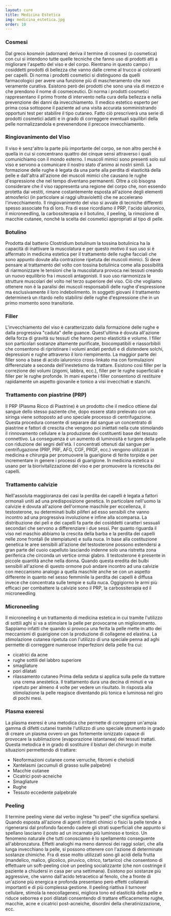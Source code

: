 ```yaml
---
layout: cure
title: Medicina Estetica
img: medicina_estetica.jpg
order: 10
---
```


### Cosmesi
Dal greco *kosmein* (adornare) deriva il termine di cosmesi (o cosmetica) con cui si intendono tutte quelle tecniche che fanno uso di prodotti atti a migliorare l'aspetto del viso e del corpo. Rientrano in questo campo i cosiddetti prodotti di bellezza che vanno dalle creme al trucco ai coloranti per capelli. Di norma i prodotti cosmetici si distinguono da quelli farmacologici per avere una funzione più di mascheramento che non veramente curativa. Esistono però dei prodotti che sono una via di mezzo e che prendono il nome di cosmeceutici. Di norma i prodotti cosmetici rappresentano il primo fronte di intervento nella cura della bellezza e nella prevenzione dei danni da invecchiamento. Il medico estetico esperto per prima cosa sottopone il paziente ad una visita accurata somministrando opportuni test per stabilire il tipo cutaneo. Fatto ciò prescriverà una serie di prodotti cosmetici adatti e in grado di correggere eventuali squilibri della pelle normalizzandola e prevenendone il precoce invecchiamento.


### Ringiovanimento del Viso
Il viso è senz'altro la parte più importante del corpo, se non altro perché è quella in cui si concentrano quattro dei cinque sensi attraverso i quali comunichiamo con il mondo esterno. I muscoli mimici sono presenti solo sul viso e servono a comunicare il nostro stato d'animo ai nostri simili. La formazione delle rughe è legata da una parte alla perdita di elasticità della pelle e dall'altra all'azione dei muscoli mimici che causano le rughe d'espressione che nel tempo diventano permanenti. Oltre a ciò bisogna considerare che il viso rappresenta una regione del corpo che, non essendo protetta dai vestiti, rimane costantemente esposta all'azione degli elementi atmosferici (in particolare ai raggi ultravioletti) che ne accelerano l'invecchiamento. Il ringiovanimento del viso si avvale di tecniche differenti spesso associate fra di loro. Fra di esse ricordiamo il PRP, l'acido ialuronico, il microneedling, la carbossiterapia e il botulino, il peeling, la rimozione di macchie cutanee, nonché la scelta dei cosmetici appropriati al tipo di pelle.

### Botulino
Prodotta dal batterio Clostridium botulinum la tossina botulinica ha la capacità di inattivare la muscolatura e per questo motivo il suo uso si è affermato in medicina estetica per il trattamento delle rughe facciali che sono appunto dovute alla contrazione ripetuta dei muscoli mimici.
Si deve pensare al trattamento del volto con tossina botulinica come alla possibilità di riarmonizzare le tensioni che la muscolatura provoca nei tessuti creando un nuovo equilibrio fra i muscoli antagonisti. Il suo uso riarmonizza le strutture muscolari del volto nel terzo superiore del viso. Ciò che vogliamo ottenere non è la paralisi dei muscoli responsabili delle rughe d'espressione ma esclusivamente il loro indebolimento.
In soggetti giovani il trattamento determinerà un ritardo nello stabilirsi delle rughe d'espressione che in un primo momento sono transitorie.

### Filler
L'invecchiamento del viso è caratterizzato dalla formazione delle rughe e dalla progressiva "caduta" delle guance. Quest'ultima è dovuta all'azione della forza di gravità su tessuti che hanno perso elasticità e volume. I filler son particolari sostanze altamente purificate, biocompatibili e riassorbibili che consentono di ripristinare i volumi andati perduti e di distendere solchi, depressioni e rughe attraverso il loro riempimento. La maggior parte dei filler sono a base di acido ialuronico cross-linkato ma con formulazioni differenziate a seconda dell'inestetismo da trattare. Esistono così filler per la correzione dei volumi (zigomi, labbra, ecc.), filler per le rughe superficiali e filler per le rughe profonde. In mani esperte i filler consentono di restituire rapidamente un aspetto giovanile e tonico a visi invecchiati e stanchi.

### Trattamento con piastrine (PRP)
Il PRP (Plasma Ricco di Piastrine) è un prodotto che il medico ottiene dal sangue dello stesso paziente che, dopo essere stato prelevato con una siringa viene sottoposto ad uno speciale processo di centrifugazione. Questa procedura consente di separare dal sangue un concentrato di piastrine e fattori di crescita che vengono poi iniettati nella cute stimolando il rinnovamento cellulare e la produzione dei costituenti base del tessuto connettivo. La conseguenza è un aumento di luminosità e turgore della pelle con riduzione dei segni dell'età. I concentrati ottenuti dal sangue per centrifugazione (PRP, PRF, AFG, CGF, PRGF, ecc.) vengono utilizzati in medicina e chirurgia per promuovere la guarigione di ferite torpide e per incrementare in genere i processi di guarigione. In medicina estetica si usano per la biorivitalizzazione del viso e per promuovere la ricrescita dei capelli.

### Trattamento calvizie
Nell'assoluta maggioranza dei casi la perdita dei capelli è legata a fattori ormonali uniti ad una predisposizione genetica. In particolare nell'uomo la calvizie è dovuta all'azione dell'ormone maschile per eccellenza, il testosterone, su determinati bulbi piliferi ad esso sensibili che vanno incontro ad una progressiva involuzione e infine alla scomparsa. La distribuzione dei peli e dei capelli fa parte dei cosiddetti caratteri sessuali secondari che servono a differenziare i due sessi. Per quanto riguarda il viso nel maschio abbiamo la crescita della barba e la perdita dei capelli nelle zone frontali (le stempiature) e sulla nuca. In base alla costituzione genetica le aree sensibili all'azione del testosterone possono estendersi a gran parte del cuoio capelluto lasciando indenne solo una ristretta zona periferica che circonda un vertice ormai glabro.
Il testosterone è presente in piccole quantità anche nella donna. Quando questa eredita dei bulbi sensibili all'azione di questo ormone può andare incontro ad una calvizie con meccanismo analogo a quella maschile anche se con un aspetto differente in quanto nel sesso femminile la perdita dei capelli è diffusa invece che concentrata sulle tempie e sulla nuca.
Oggigiorno le armi più efficaci per combattere la calvizie sono il PRP, la carbossiterapia ed il microneedling

### Microneeling
Il microneeling è un trattamento di medicina estetica in cui tramite l'utilizzo di sottili aghi si va a stimolare la pelle per provocarne un miglioramento. Sappiamo infatti che quando si provoca una ferita la pelle mette in atto dei meccanismi di guarigione con la produzione di collagene ed elastina. La stimolazione cutanea ripetuta con l'utilizzo di una speciale penna ad aghi permette di correggere numerose imperfezioni della pelle fra cui:
*	cicatrici da acne
*	rughe sottili del labbro superiore
*	smagliature
*	pori dilatati
*	rilassamento cutaneo
Prima della seduta si applica sulla pelle da trattare una crema anestetica. Il trattamento dura una decina di minuti e va ripetuto per almeno 4 volte per vedere un risultato. In risposta alla stimolazione la pelle reagisce diventando più tonica e luminosa nel giro di pochi mesi.


### Plasma exeresi
La plasma exeresi è una metodica che permette di correggere un'ampia gamma di difetti cutanei tramite l'utilizzo di uno speciale strumento in grado di creare un plasma ovvero un gas fortemente ionizzato capace di provocare la sublimazione (evaporazione istantanea) dei tessuti trattati.  Questa metodica è in grado di sostituire il bisturi del chirurgo in molte situazioni permettendo di trattare:
*	Neoformazioni cutanee come verruche, fibromi e cheloidi
*	Xantelasmi (accumuli di grasso sulle palpebre)
*	Macchie cutanee
*	Cicatrici post-acneiche
*	Smagliature
*	Rughe
*	Tessuto eccedente palpebrale

### Peeling
Il termine peeling viene dal verbo inglese "to peel" che significa spellarsi. Quando esposta all'azione di agenti irritanti chimici o fisici la pelle tende a rigenerarsi dal profondo facendo cadere gli strati superficiali che appunto si spellano lasciano il posto ad un incarnato più luminoso e tonico. Un fenomeno naturale che tutti conosciamo è lo spellamento conseguente all'abbronzatura. Effetti analoghi ma meno dannosi dei raggi solari, che alla lunga invecchiano la pelle, si possono ottenere con l'azione di determinate sostanze chimiche. Fra di esse molto utilizzati sono gli acidi della frutta (mandelico, malico, glicolico, piruvico, citrico, tartarico) che consentono di effettuare un soft-peeling cioè un peeling socializzante (che non costringe il paziente a chiudersi in casa per una settimana). Esistono poi sostanze più aggressive, che vanno dall'acido tetracetico al fenolo, che a fronte di un'azione più energica e profonda presentano però effetti collaterali importanti e di più complessa gestione. Il peeling riattiva il turnover cellulare, stimola la neocollagenesi, migliora tono ed elasticità della pelle e riduce seborrea e pori dilatati consentendo di trattare efficacemente rughe, macchie, acne e cicatrici post-acneiche, disordini della cheratinizzazione, ecc.
